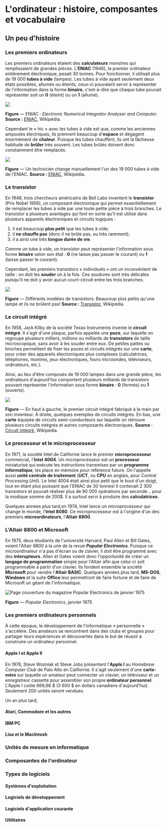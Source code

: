 # L'ordinateur : histoire, composantes et vocabulaire

## Un peu d'histoire

### Les premiers ordinateurs

Les premiers ordinateurs étaient des **calculateurs** monstres qui remplissaient de grandes pièces. L'**ENIAC** \(1946\), le premier ordinateur entièrement électronique, pesait 30 tonnes. Pour fonctionner, il utilisait plus de 19 000 **tubes à vide** \(lampes\). Les tubes à vide ayant seulement deux états possibles, allumés ou éteints, ceux-ci pouvaient servir à représenter de l'information dans la forme **binaire**, c'est-à-dire que chaque tube pouvait représenter soit un **0** \(éteint\) ou un **1** \(allumé\).

![](/assets/ENIAC.png)

**Figure** — ENIAC : _Electronic Numerical Integrator Analyser and Computer_. **Source :** [ENIAC](https://fr.wikipedia.org/wiki/ENIAC "Lien vers l&apos;article « ENIAC » sur Wikipédia"), Wikipédia.

Cependant le « hic » avec les tubes à vide est que, comme les anciennes ampoules électriques, ils prennent beaucoup d'**espace** et dégagent énormément de **chaleur**. Puisque les tubes chauffent, ils ont la fâcheuse habitude de **brûler** très souvent. Les tubes brûlés doivent donc constamment être remplacés.

![](/assets/ENIAC-technicien.png)

**Figure** — Un technicien change manuellement l'un des 19 000 tubes à vide de l'ENIAC. **Source :** [ENIAC](https://fr.wikipedia.org/wiki/ENIAC "Lien vers l&apos;article « ENIAC » sur Wikipédia"), Wikipédia.

### Le transistor

En 1948, trois chercheurs américains de Bell Labs inventent le **transistor** \(Prix Nobel 1956\), un composant électronique qui permet essentiellement de remplacer les tubes à vide par une toute petite pièce à trois branches. Le transistor a plusieurs avantages qui font en sorte qu'il est utilisé dans plusieurs appareils électroniques et circuits logiques :

1. il est beaucoup **plus petit** que les tubes à vide;
2. il **ne chauffe pas** \(donc il ne brûle pas, ou très rarement\);
3. il a ainsi une très **longue durée de vie**.

Comme un tube à vide, un transistor peut représenter l'information sous forme **binaire** selon son état : **0** \(ne laisse pas passer le courant\) ou **1** \(laisse passer le courant\).

Cependant, les premiers transistors « individuels » ont un inconvénient de taille : on doit les **souder** un à la fois. Ces soudures sont très délicates puisqu'il ne doit y avoir aucun court-circuit entre les trois branches.

![](https://upload.wikimedia.org/wikipedia/commons/thumb/5/5a/Transistors.agr.jpg/800px-Transistors.agr.jpg)

**Figure** — Différents modèles de transistors. Beaucoup plus petits qu'une lampe et ils ne brûlent pas! **Source :** [Transistor](https://fr.wikipedia.org/wiki/Transistor "Lien vers l&apos;article « Transistor » sur Wikipédia"), Wikipédia.

### Le circuit intégré

En 1958, Jack Kilby de la société Texas Instruments invente le **circuit intégré**. Il s'agit d'une plaque, parfois appelée une **puce**, sur laquelle on regroupe plusieurs milliers, millions ou milliards de **transistors** de taille microscopique, sans avoir à les souder entre eux. De petites pattes ou broches permettent de fixer les puces et circuits intégrés sur une **carte**, pour créer des appareils électroniques plus complexes \(calculatrices, téléphones, montres, jeux électroniques, fours microondes, téléviseurs, ordinateurs, etc.\).

Ainsi, au lieu d'être composés de 19 000 lampes dans une grande pièce, les ordinateurs d'aujourd'hui comportent plusieurs milliards de transistors pouvant représenter l'information sous forme **binaire** : **0** \(fermés\) ou **1** \(ouverts\).

![](/assets/circuit-integre.png)

**Figure** — En haut à gauche, le premier circuit intégré fabriqué à la main par son inventeur. À droite, quelques exemples de circuits intégrés. En bas, une **carte** équipée de circuits semi-conducteurs sur laquelle on retrouve plusieurs circuits intégrés et autres composants électroniques. **Source** : [Circuit intégré](https://fr.wikipedia.org/wiki/Circuit_intégré "Lien vers l&apos;article « Circuit intégré » sur Wikipédia"), Wikipédia.

### Le processeur et le microprocesseur

En 1971, la société Intel de Californie lance le premier **microprocesseur** commercial, l'**Intel 4004**. Un microprocesseur est un **processeur** miniaturisé qui exécute les instructions transmises par un **programme informatique**, les place en mémoire pour référence future. On l'appelle aussi **unité centrale de traitement** \(**UCT**, ou **CPU** en anglais, pour _Central Processing Unit_\). Le Intel 4004 était ainsi plus petit que le bout d'un doigt, tout en étant plus puissant que l'ENIAC de 30 tonnes! Il contenait 2 300 transistors et pouvait réaliser plus de 90 000 opérations par seconde... pour la modique somme de 200$. Il a surtout servi à produire des **calculatrices**.

Quelques années plus tard,en 1974, Intel lance un microprocesseur qui change le monde, l'**Intel 8080**. Ce microprocesseur est à l'origine d'un des premiers **microordinateurs**, l'**Altair 8800**.

### L'Altair 8800 et Microsoft

En 1975, deux étudiants de l'université Harvard, Paul Allen et Bill Gates, voient l'Altair 8800 à la une de la revue _**Popular Electronics**_. Puisque ce microordinateur n'a pas d'écran ou de clavier, il doit être programmé avec des **interupteurs**. Allen et Gates voient donc l'opportunité de créer un **langage de programmation** simple pour l'Altair afin que celui-ci soit programmable à partir d'un clavier. Ils fondent ensemble la société **Microsoft** pour vendre l'**Altair BASIC**. Quelques années plus tard, **MS-DOS**, **Windows** et la suite **Office** leur permettront de faire fortune et de faire de Microsoft un géant de l'informatique.

![Page couverture du magazine Popular Electronics de janvier 1975](https://upload.wikimedia.org/wikipedia/en/c/cb/Popular_Electronics_Cover_Jan_1975.jpg)

**Figure** — _Popular Electronics_, janvier 1975

### Les premiers ordinateurs personnels

À cette époque, le développement de l'informatique «&nbsp;personnelle&nbsp;» s'accélère. Des amateurs se rencontrent dans des clubs et groupes pour partager leurs expériences et découvertes dans le but de réussir à construire un ordinateur personnel.

#### Apple I et Apple II

En 1976, Steve Wozniak et Steve Jobs présentent l'**Apple I** au _Homebrew Computer Club_ de Palo Alto en Californie. Il s'agit seulement d'une **carte-mère** sur laquelle un amateur peut connecter un clavier, un téléviseur et un enregistreur cassette pour assembler son propre **ordinateur personnel**. L'Apple I coûte 666,66&nbsp;$ (3&nbsp;600&nbsp;$ en dollars canadiens d'aujourd'hui). Seulement 200 unités seront vendues.

Un an plus tard, 

#### Atari, Commodore et les autres

#### IBM PC

#### Lisa et le MacIntosh

### Unités de mesure en informatique

### Composantes de l'ordinateur

### Types de logiciels

#### Systèmes d'exploitation

#### Logiciels de développement

#### Logiciels d'application courante

#### Utilitaires




